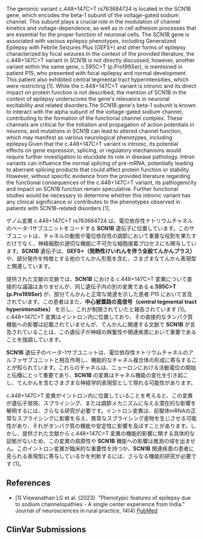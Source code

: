 
    
The genomic variant c.448+147C>T rs763684724 is located in the SCN1B gene, which encodes the beta-1 subunit of the voltage-gated sodium channel. This subunit plays a crucial role in the modulation of channel kinetics and voltage-dependence, as well as in cell adhesion processes that are essential for the proper function of neuronal cells. The SCN1B gene is associated with various epilepsy phenotypes, including Generalized Epilepsy with Febrile Seizures Plus (GEFS+) and other forms of epilepsy characterized by focal seizures.In the context of the provided literature, the c.448+147C>T variant in SCN1B is not directly discussed; however, another variant within the same gene, c.595C>T (p.Pro199Ser), is mentioned in patient P15, who presented with focal epilepsy and normal development. This patient also exhibited central tegmental tract hyperintensities, which were restricting [1]. While the c.448+147C>T variant is intronic and its direct impact on protein function is not described, the mention of SCN1B in the context of epilepsy underscores the gene's relevance in neuronal excitability and related disorders.The SCN1B gene's beta-1 subunit is known to interact with the alpha subunit of the voltage-gated sodium channel, contributing to the formation of the functional channel complex. These channels are critical for the initiation and propagation of action potentials in neurons, and mutations in SCN1B can lead to altered channel function, which may manifest as various neurological phenotypes, including epilepsy.Given that the c.448+147C>T variant is intronic, its potential effects on gene expression, splicing, or regulatory mechanisms would require further investigation to elucidate its role in disease pathology. Intron variants can influence the normal splicing of pre-mRNA, potentially leading to aberrant splicing products that could affect protein function or stability. However, without specific evidence from the provided literature regarding the functional consequences of the c.448+147C>T variant, its pathogenicity and impact on SCN1B function remain speculative. Further functional studies would be necessary to determine whether this intronic variant has any clinical significance or contributes to the phenotypes observed in patients with SCN1B-related disorders [1].

ゲノム変異 c.448+147C>T rs763684724 は、電位依存性ナトリウムチャネルのベータ-1サブユニットをコードする **SCN1B** 遺伝子に位置しています。このサブユニットは、チャネルの動態や電位依存性の調節において重要な役割を果たすだけでなく、神経細胞の適切な機能に不可欠な細胞接着プロセスにも関与しています。**SCN1B** 遺伝子は、**GEFS+（発熱性けいれんを伴う全般てんかんプラス）** や、部分発作を特徴とする他のてんかん形態を含む、さまざまなてんかん表現型と関連しています。

提供された文献の文脈では、**SCN1B** における c.448+147C>T 変異について直接的な議論はありませんが、同じ遺伝子内の別の変異である **c.595C>T (p.Pro199Ser)** が、部分てんかんと正常な発達を示した患者 P15 において言及されています。この患者はまた、**中心被蓋路の高信号（central tegmental tract hyperintensities）** を示し、これが制限されていたと報告されています [1]。c.448+147C>T 変異はイントロン内に位置しており、その直接的なタンパク質機能への影響は記載されていませんが、てんかんに関連する文脈で **SCN1B** が言及されていることは、この遺伝子が神経の興奮性や関連疾患において重要であることを強調しています。

**SCN1B** 遺伝子のベータ-1サブユニットは、電位依存性ナトリウムチャネルのアルファサブユニットと相互作用し、機能的なチャネル複合体の形成に寄与することが知られています。これらのチャネルは、ニューロンにおける活動電位の開始と伝播にとって重要であり、**SCN1B** の変異はチャネル機能の変化を引き起こし、てんかんを含むさまざまな神経学的表現型として現れる可能性があります。

c.448+147C>T 変異がイントロン内に位置していることを考えると、この変異が遺伝子発現、スプライシング、または調節メカニズムに与える潜在的な影響を解明するには、さらなる研究が必要です。イントロン変異は、前駆体mRNAの正常なスプライシングに影響を与え、異常なスプライシング産物を生じさせる可能性があり、それがタンパク質の機能や安定性に影響を及ぼすことがあります。しかし、提供された文献から c.448+147C>T 変異の機能的影響に関する具体的な証拠がないため、この変異の病原性や **SCN1B** 機能への影響は推測の域を出ません。このイントロン変異が臨床的な重要性を持つか、**SCN1B** 関連疾患の患者に見られる表現型に寄与しているかを判断するには、さらなる機能的研究が必要です [1]。
    
## References
- [1] Viswanathan LG et al. (2023). "Phenotypic features of epilepsy due to sodium channelopathies - A single center experience from India." Journal of neurosciences in rural practice, 14(4) [PubMed](https://pubmed.ncbi.nlm.nih.gov/38059254/)

    
## ClinVar Submissions

    